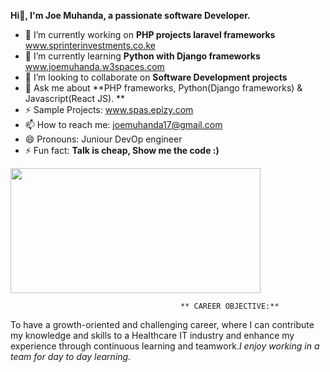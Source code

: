    **Hi👋, I'm Joe Muhanda, a passionate software Developer.**
   

- 🔭 I’m currently working on **PHP projects laravel frameworks** www.sprinterinvestments.co.ke
- 🌱 I’m currently learning **Python with Django frameworks**  www.joemuhanda.w3spaces.com 
- 👯 I’m looking to collaborate on **Software Development projects**
- 💬 Ask me about **PHP frameworks, Python(Django frameworks) & Javascript(React JS). **
- ⚡  Sample Projects: www.spas.epizy.com                                       
- 📫 How to reach me: joemuhanda17@gmail.com 
- 😄 Pronouns: Juniour DevOp engineer 
- ⚡ Fun fact: **Talk is cheap, Show me the code :)**
<img src="https://user-images.githubusercontent.com/88422453/206272184-7d80a158-b98c-423d-9fc3-ed8d5797e406.gif" width="400" height="200" />


                                          ** CAREER OBJECTIVE:**
To have a growth-oriented and challenging career, where I can contribute my knowledge and skills to a Healthcare IT industry and enhance my experience through continuous learning and teamwork.*I enjoy working in a team for day to day learning.*

